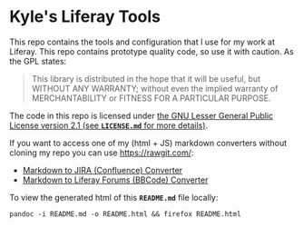 # Kyle's Liferay Tools

This repo contains the tools and configuration that I use for my work at Liferay. This repo contains prototype quality code, so use it with caution. As the GPL states:

> This library is distributed in the hope that it will be useful, but WITHOUT
> ANY WARRANTY; without even the implied warranty of MERCHANTABILITY or FITNESS
> FOR A PARTICULAR PURPOSE.

The code in this repo is licensed under [the GNU Lesser General Public License version 2.1 (see **`LICENSE.md`** for more details)](https://github.com/stiemannkj1/liferay-tools/blob/master/LICENSE.md).

If you want to access one of my (html + JS) markdown converters without cloning my repo you can use https://rawgit.com/:

- [Markdown to JIRA (Confluence) Converter](https://cdn.rawgit.com/stiemannkj1/liferay-tools/04d3a021bc4e3ec19e67e567d27af3f1ddad4e89/Tools/markdown-to-jira-confluence-converter.html)
- [Markdown to Liferay Forums (BBCode) Converter](https://cdn.rawgit.com/stiemannkj1/liferay-tools/2bfbb89a018f884df893bae9ea12d43005caff2c/Tools/markdown-to-liferay-forums-bbcode-converter.html)

To view the generated html of this **`README.md`** file locally:

    pandoc -i README.md -o README.html && firefox README.html
